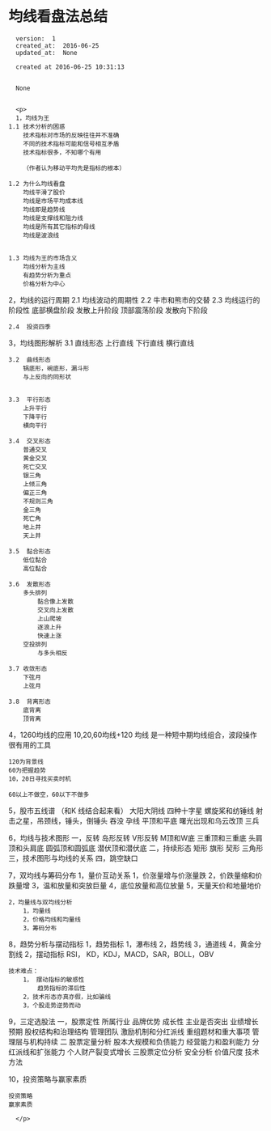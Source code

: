 
  # 均线看盘法总结

      version:  1
      created_at:  2016-06-25
      updated_at:  None

      created at 2016-06-25 10:31:13 


      None


      <p>
      1，均线为王
	1.1 技术分析的困惑
		技术指标对市场的反映往往并不准确
		不同的技术指标可能和信号相互矛盾
		技术指标很多，不知哪个有用
		
		（作者认为移动平均先是指标的根本）		

	1.2 为什么均线看盘
		均线平滑了股价
		均线是市场平均成本线
		均线即是趋势线
		均线是支撑线和阻力线
		均线是所有其它指标的母线
		均线是波浪线		


	1.3 均线为王的市场含义
		均线分析为主线
		有趋势分析为重点
		价格分析为中心

2，均线的运行周期
	2.1  均线波动的周期性
	2.2  牛市和熊市的交替
	2.3  均线运行的阶段性
		底部横盘阶段
		发散上升阶段
		顶部震荡阶段
		发散向下阶段

	2.4  投资四季


3，均线图形解析
	3.1 直线形态
		上行直线
		下行直线
		横行直线

	3.2  曲线形态
		锅底形，碗底形，漏斗形
		与上反向的同形状
				

	3.3  平行形态
		上升平行
		下降平行
		横向平行

	3.4  交叉形态
		普通交叉
		黄金交叉 
		死亡交叉
		银三角
		上倾三角
		偏正三角
		不规则三角
		金三角
		死亡角
		地上井
		天上井		

	3.5  黏合形态
		低位黏合
		高位黏合

	3.6  发散形态
		多头排列
			黏合像上发散
			交叉向上发散
			上山爬坡
			逐浪上升
			快速上涨
		空投排列
			与多头相反

	3.7 收敛形态
		下弦月
		上弦月

	3.8  背离形态
		底背离
		顶背离

4，1260均线的应用
	10,20,60均线+120 均线
	是一种短中期均线组合，波段操作很有用的工具

	120为背景线
	60为把握趋势
	10，20日寻找买卖时机

	60以上不做空，60以下不做多


5，股市五线谱
	（和K 线结合起来看）
	大阳大阴线
	四种十字星
	螺旋桨和纺锤线
	射击之星，吊颈线，锤头，倒锤头
	吞没
	孕线
	平顶和平底
	曙光出现和乌云改顶
	三兵		

6，均线与技术图形
	一，反转
		岛形反转
		V形反转
		M顶和W底
		三重顶和三重底
		头肩顶和头肩底
		圆弧顶和圆弧底
		潜伏顶和潜伏底
	二，持续形态
		矩形
		旗形
		契形
		三角形
	三，技术图形与均线的关系
	四，跳空缺口

7，双均线与筹码分布
	1，量价互动关系
		1，价涨量增与价涨量跌
		2，价跌量缩和价跌量增
		3，温和放量和突放巨量
		4，底位放量和高位放量
		5，天量天价和地量地价
		
	2，均量线与双均线分析
		1，均量线
		2，价格均线和均量线
		3，筹码分布


8，趋势分析与摆动指标
	1，趋势指标
		1，瀑布线
		2，趋势线
		3，通道线
		4，黄金分割线
	2，摆动指标
		RSI， KD，KDJ，MACD，SAR，BOLL，OBV

	技术难点：
		1， 摆动指标的敏感性
			趋势指标的滞后性
		2，技术形态亦真亦假，比如骗线
		3，个股走势逆势而动
	
	
9，三定选股法
	一，股票定性
		所属行业
		品牌优势
		成长性
		主业是否突出
		业绩增长预期
		股权结构和治理结构
		管理团队
		激励机制和分红派线
		重组题材和重大事项
		管理层与机构持续
	二 股票定量分析
		股本大规模和负债能力
		经营能力和盈利能力
		分红派线和扩张能力
		个人财产裂变式增长
	三股票定位分析
		安全分析
		价值尺度
		技术方法

	
	
10，投资策略与赢家素质

	投资策略
	赢家素质

      </p>

  